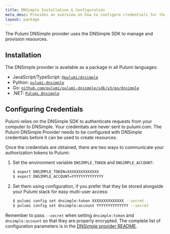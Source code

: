 ```yaml
---
title: DNSimple Installation & Configuration
meta_desc: Provides an overview on how to configure credentials for the Pulumi DNSimple Provider.
layout: package
---
```


The Pulumi DNSimple provider uses the DNSimple SDK to manage and provision resources.

## Installation

The DNSimple provider is available as a package in all Pulumi languages:

* JavaScript/TypeScript: [`@pulumi/dnsimple`](https://www.npmjs.com/package/@pulumi/dnsimple)
* Python: [`pulumi-dnsimple`](https://pypi.org/project/pulumi-dnsimple/)
* Go: [`github.com/pulumi/pulumi-dnsimple/sdk/v3/go/dnsimple`](https://github.com/pulumi/pulumi-dnsimple)
* .NET: [`Pulumi.Dnsimple`](https://www.nuget.org/packages/Pulumi.Dnsimple)

## Configuring Credentials

Pulumi relies on the DNSimple SDK to authenticate requests from your computer to DNSimple. Your credentials are never sent
to pulumi.com. The Pulumi DNSimple Provider needs to be configured with DNSimple credentials
before it can be used to create resources.

Once the credentials are obtained, there are two ways to communicate your authorization tokens to Pulumi:

1. Set the environment variable `DNSIMPLE_TOKEN` and `DNSIMPLE_ACCOUNT`:

    ```bash
    $ export DNSIMPLE_TOKEN=XXXXXXXXXXXXXX
    $ export DNSIMPLE_ACCOUNT=YYYYYYYYYYYYYY
    ```

2. Set them using configuration, if you prefer that they be stored alongside your Pulumi stack for easy multi-user access:

    ```bash
    $ pulumi config set dnsimple:token XXXXXXXXXXXXXX --secret
    $ pulumi config set dnsimple:account YYYYYYYYYYYYYY --secret
    ```

Remember to pass `--secret` when setting `dnsimple:token` and `dnsimple:account` so that they are properly encrypted. The complete list of
configuration parameters is in the [DNSimple provider README](https://github.com/pulumi/pulumi-dnsimple/blob/master/README.md).
